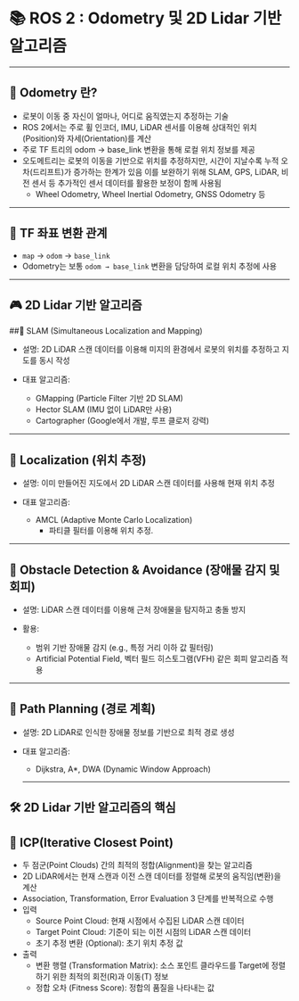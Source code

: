 
# 📚 ROS 2 : Odometry 및 2D Lidar 기반 알고리즘

---

## 📣 Odometry 란?

- 로봇이 이동 중 자신이 얼마나, 어디로 움직였는지 추정하는 기술
- ROS 2에서는 주로 휠 인코더, IMU, LiDAR 센서를 이용해 상대적인 위치(Position)와 자세(Orientation)를 계산
- 주로 TF 트리의 odom → base_link 변환을 통해 로컬 위치 정보를 제공
- 오도메트리는 로봇의 이동을 기반으로 위치를 추정하지만, 시간이 지날수록 누적 오차(드리프트)가 증가하는 한계가 있음
이를 보완하기 위해 SLAM, GPS, LiDAR, 비전 센서 등 추가적인 센서 데이터를 활용한 보정이 함께 사용됨
  - Wheel Odometry, Wheel Inertial Odometry, GNSS Odometry 등
---



## 🎨 TF 좌표 변환 관계
- `map` → `odom` → `base_link`
- Odometry는 보통 `odom → base_link` 변환을 담당하여 로컬 위치 추정에 사용

---

## 🎮 2D Lidar 기반 알고리즘

##📌 SLAM (Simultaneous Localization and Mapping)
- 설명: 2D LiDAR 스캔 데이터를 이용해 미지의 환경에서 로봇의 위치를 추정하고 지도를 동시 작성

- 대표 알고리즘:

  - GMapping (Particle Filter 기반 2D SLAM)
  - Hector SLAM (IMU 없이 LiDAR만 사용)
  - Cartographer (Google에서 개발, 루프 클로저 강력)
  
---
## 📌 Localization (위치 추정)
- 설명: 이미 만들어진 지도에서 2D LiDAR 스캔 데이터를 사용해 현재 위치 추정

- 대표 알고리즘:

  - AMCL (Adaptive Monte Carlo Localization) 
    - 파티클 필터를 이용해 위치 추정.
---

## 📌 Obstacle Detection & Avoidance (장애물 감지 및 회피)
- 설명: LiDAR 스캔 데이터를 이용해 근처 장애물을 탐지하고 충돌 방지

- 활용:
  - 범위 기반 장애물 감지 (e.g., 특정 거리 이하 값 필터링)
  - Artificial Potential Field, 벡터 필드 히스토그램(VFH) 같은 회피 알고리즘 적용
---
## 📌 Path Planning (경로 계획)
- 설명: 2D LiDAR로 인식한 장애물 정보를 기반으로 최적 경로 생성

- 대표 알고리즘:
  - Dijkstra, A*, DWA (Dynamic Window Approach)
  ---
  
## 🛠️ 2D Lidar 기반 알고리즘의 핵심

## 🎠 ICP(Iterative Closest Point)
- 두 점군(Point Clouds) 간의 최적의 정합(Alignment)을 찾는 알고리즘
- 2D LiDAR에서는 현재 스캔과 이전 스캔 데이터를 정렬해 로봇의 움직임(변환)을 계산
- Association, Transformation, Error Evaluation 3 단계를 반복적으로 수행
- 입력
  - Source Point Cloud: 현재 시점에서 수집된 LiDAR 스캔 데이터
  - Target Point Cloud: 기준이 되는 이전 시점의 LiDAR 스캔 데이터 
  - 초기 추정 변환 (Optional): 초기 위치 추정 값 
- 출력
  - 변환 행렬 (Transformation Matrix): 소스 포인트 클라우드를 Target에 정렬하기 위한 최적의 회전(R)과 이동(T) 정보
  - 정합 오차 (Fitness Score): 정합의 품질을 나타내는 값







